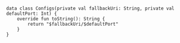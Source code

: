 <pre>
<code>
data class Configs(private val fallbackUri: String, private val defaultPort: Int) {
    override fun toString(): String {
        return "$fallbackUri/$defaultPort"
    }
}

</code>
</pre>